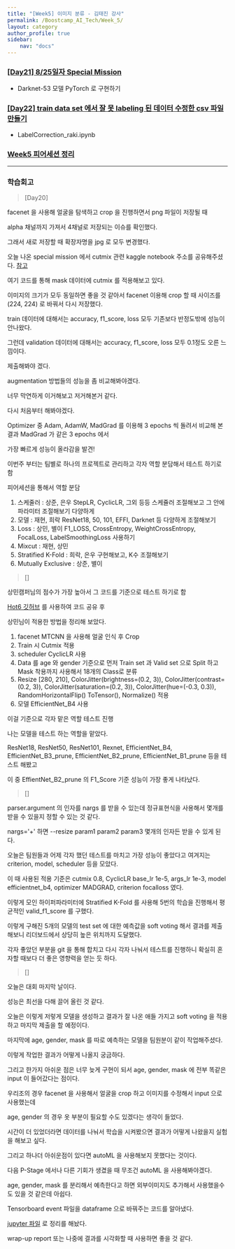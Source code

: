 ```yaml
---
title: "[Week5] 이미지 분류 - 김태진 강사"
permalink: /Boostcamp_AI_Tech/Week_5/
layout: category
author_profile: true
sidebar:
    nav: "docs"
---
```


### [[Day21] 8/25일자 Special Mission](https://github.com/raki-1203/boostcamp_note/tree/main/Week_5/)

- Darknet-53 모델 PyTorch 로 구현하기

### [[Day22] train data set 에서 잘 못 labeling 된 데이터 수정한 csv 파일 만들기](https://github.com/raki-1203/boostcamp_note/tree/main/Week_5/)

- LabelCorrection_raki.ipynb

### [Week5 피어세션 정리](https://github.com/raki-1203/Boostcamp_2st_Hot6/tree/main/Meetup-log/week5)

---
### 학습회고

> [Day20]

facenet 을 사용해 얼굴을 탐색하고 crop 을 진행하면서 png 파일이 저장될 때 

alpha 채널까지 가져서 4채널로 저장되는 이슈를 확인했다.

그래서 새로 저장할 때 확장자명을 jpg 로 모두 변경했다.

오늘 나온 special mission 에서 cutmix 관련 kaggle notebook 주소를 공유해주셨다. [참고](https://www.kaggle.com/debanga/cutmix-in-python)

여기 코드를 통해 mask 데이터에 cutmix 를 적용해보고 있다.

이미지의 크기가 모두 동일하면 좋을 것 같아서 facenet 이용해 crop 할 때 사이즈를 (224, 224) 로 바꿔서 다시 저장했다.

train 데이터에 대해서는 accuracy, f1_score, loss 모두 기존보다 반정도밖에 성능이 안나왔다.

그런데 validation 데이터에 대해서는 accuracy, f1_score, loss 모두 0.1정도 오른 느낌이다.

제출해봐야 겠다.

augmentation 방법들의 성능을 좀 비교해봐야겠다.

너무 막연하게 이거해보고 저거해본거 같다.

다시 처음부터 해봐야겠다.

Optimizer 중 Adam, AdamW, MadGrad 를 이용해 3 epochs 씩 돌려서 비교해 본 결과 MadGrad 가 같은 3 epochs 에서 

가장 빠르게 성능이 올라감을 발견!

이번주 부터는 팀별로 하나의 프로젝트로 관리하고 각자 역할 분담해서 테스트 하기로 함

피어세션을 통해서 역할 분담

1. 스케줄러 : 상준, 은우
    StepLR, CyclicLR, 그외 등등 스케쥴러 조절해보고 그 안에 파라미터 조절해보기 다양하게
2. 모델 : 재현, 희락
    ResNet18, 50, 101, EFFI, Darknet 등 다양하게 조절해보기
3. Loss : 상민, 별이
    F1_LOSS, CrossEntropy, WeightCrossEntropy, FocalLoss, LabelSmoothingLoss 사용하기
4. Mixcut : 재현, 상민
5. Stratified K-Fold : 희락, 은우
    구현해보고, K수 조절해보기
6. Mutually Exclusive : 상준, 별이

> []

상민캠퍼님의 점수가 가장 높아서 그 코드를 기준으로 테스트 하기로 함

[Hot6 깃허브](https://github.com/boostcampaitech2/image-classification-level1-06) 를 사용하여 코드 공유 후

상민님이 적용한 방법을 정리해 보았다.

1. facenet MTCNN 을 사용해 얼굴 인식 후 Crop
2. Train 시 Cutmix 적용
3. scheduler CyclicLR 사용
4. Data 를 age 와 gender 기준으로 먼저 Train set 과 Valid set 으로 Split 하고 Mask 착용까지 사용해서 18개의 Class로 분류
5. Resize [280, 210], ColorJitter(brightness=(0.2, 3)), ColorJitter(contrast=(0.2, 3)), 
ColorJitter(saturation=(0.2, 3)), ColorJitter(hue=(-0.3, 0.3)), RandomHorizontalFlip()
ToTensor(), Normalize() 적용
6. 모델 EfficientNet_B4 사용

이걸 기준으로 각자 맡은 역할 테스트 진행

나는 모델을 테스트 하는 역할을 맡았다.

ResNet18, ResNet50, ResNet101, Rexnet,
EfficientNet_B4, EfficientNet_B3_prune, EfficientNet_B2_prune, EfficientNet_B1_prune 등을 테스트 해봤고

이 중 EffientNet_B2_prune 의 F1_Score 기준 성능이 가장 좋게 나타났다.

> []

parser.argument 의 인자를 nargs 를 받을 수 있는데 정규표현식을 사용해서 몇개를 받을 수 있을지 정할 수 있는 것 같다.

nargs='+' 하면 --resize param1 param2 param3 몇개의 인자든 받을 수 있게 된다.

오늘은 팀원들과 어제 각자 했던 테스트를 마치고 가장 성능이 좋았다고 여겨지는 criterion, model, scheduler 등을 모았다.

이 때 사용된 적용 기준은 cutmix 0.8, CyclicLR base_lr 1e-5, args_lr 1e-3, model efficientnet_b4, optimizer MADGRAD,
criterion focalloss 였다.

이렇게 모인 하이퍼파라미터에 Stratified K-Fold 를 사용해 5번의 학습을 진행해서 평균적인 valid_f1_score 를 구했다.

이렇게 구해진 5개의 모델의 test set 에 대한 예측값을 soft voting 해서 결과를 제출해보니 리더보드에서 상당히 높은 위치까지 도달했다.

각자 좋았던 부분을 git 을 통해 합치고 다시 각자 나눠서 테스트를 진행하니 확실히 혼자할 때보다 더 좋은 영향력을 얻는 듯 하다.


> []
 
오늘은 대회 마지막 날이다.

성능은 최선을 다해 끌어 올린 것 같다.

오늘은 이렇게 저렇게 모델을 생성하고 결과가 잘 나온 애들 가지고 soft voting 을 적용하고 마지막 제출을 할 예정이다.

마지막에 age, gender, mask 를 따로 예측하는 모델을 팀원분이 같이 작업해주셨다.

이렇게 작업한 결과가 어떻게 나올지 궁금하다.

그리고 한가지 아쉬운 점은 너무 늦게 구현이 되서 age, gender, mask 에 전부 똑같은 input 이 들어갔다는 점이다.

우리조의 경우 facenet 을 사용해서 얼굴을 crop 하고 이미지를 수정해서 input 으로 사용했는데

age, gender 의 경우 옷 부분이 필요할 수도 있겠다는 생각이 들었다.

시간이 더 있었더라면 데이터를 나눠서 학습을 시켜봤으면 결과가 어떻게 나왔을지 실험을 해보고 싶다.

그리고 하나더 아쉬운점이 있다면 autoML 을 사용해보지 못했다는 것이다.

다음 P-Stage 에서나 다른 기회가 생겼을 때 무조건 autoML 을 사용해봐야겠다.

age, gender, mask 를 분리해서 예측한다고 하면 외부이미지도 추가해서 사용했을수도 있을 것 같은데 아쉽다.

Tensorboard event 파일을 dataframe 으로 바꿔주는 코드를 알아냈다.

[jupyter 파일](https://github.com/raki-1203/boostcamp_note/blob/main/Week_5/Tensorboard_Visualization.ipynb) 로 정리를 해놨다. 

wrap-up report 또는 나중에 결과를 시각화할 때 사용하면 좋을 것 같다.